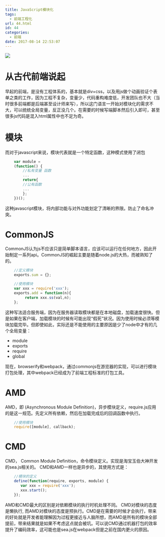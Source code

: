 ```yaml
---
title: JavaScript模块化
tags:
  - 前端工程化
url: 44.html
id: 44
categories:
  - 前端
date: 2017-08-14 22:53:07
---
```


![](http://7xqgks.com1.z0.glb.clouddn.com/head-0029.jpg)

# 从古代前端说起

早起的前端，是没有工程体系的，基本就是div+css，以及用js做个动画验证个表单之类的工作，因为工程不复杂，变量少，代码重构难度低，开发团队也不大（当时很多前端都是后端甚至设计师来写），所以这门语言一开始对模块化的需求不大，可以统统全局变量，反正没几个。在需要的时候写端脚本然后引入即可，甚至很多js代码是混入html属性中也不足为奇。

# 模块

而对于javascript来说，模块代表就是一个特定函数，这种模式使用了闭包
```js
    var module =
    (function() {
        //私有变量 函数
        ...
        return{
        //公有函数
        ...
        };
    })();
```

这种javascript模块，将内部功能与对外功能划定了清晰的界限。防止了命名冲突。

# CommonJS

CommonJS认为js不应该只是简单脚本语言，应该可以运行在任何地方，因此开始制定一系列api。CommonJS的崛起主要是随着node.js的大热，而被熟知了的。
```js
    //定义模块
    exports.sum = {};

    //使用模块
    var xxx = require('xxx');
    exports.add = function(n){
         return xxx.ss(val,n);
    };
```

这种写法适合服务端，因为在服务器读取模块都是在本地磁盘，加载速度很快。但是如果在客户端，加载模块的时候有可能出现“假死”状况。因为使用时候必须等模块加载完毕。但即使如此，实际还是不能使用的主要原因是少了node中才有的几个全局变量：

*   module
*   exports
*   require
*   global

现在，browserify和webpack，通过commonjs在游览器的实现，可以进行模块打包处理，其中webpack已经成为了前端工程标准的打包工具。

# AMD

AMD，即 (Asynchronous Module Definition)，异步模块定义，require.js应用的是这一规范。先定义所有依赖，然后在加载完成后的回调函数中执行。
```js
    //使用模块
    require([module], callback);
```

# CMD

CMD， Common Module Definition，命令模块定义。实现是淘宝玉伯大神开发的sea.js相关的。 CMD和AMD一样也是异步的，其使用方式是：
```js
    //模块的定义
    define(function(require, exports, module) {
       var xxx = require('xxx');
       xxx.start();
    });
```

AMD和CMD最大的区别是对依赖模块的执行时机处理不同。 CMD对模块的态度是懒执行, 而AMD对模块的态度是预执行。CMD是在需要的时候才会执行，带来的好处就是开发者能理解因为过程更接近与人脑所想，而AMD是所有的模块全部提前，带来结果就是如果不考虑这点就会被坑。可以说CMD通过机器打包的效率提升了编码效率，这可能也是sea.js在webpack但是之前在国内更火的原因。
